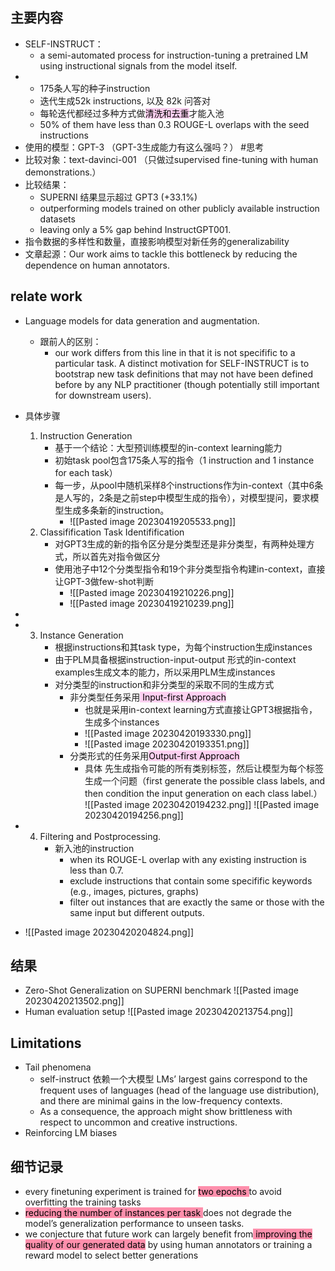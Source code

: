 ## 主要内容
- SELF-INSTRUCT：
	- a semi-automated process for instruction-tuning a pretrained LM using instructional signals from the model itself.
- 
	- 175条人写的种子instruction
	- 迭代生成52k instructions, 以及 82k 问答对
	- 每轮迭代都经过多种方式做<mark style="background: #FFB8EBA6;">清洗和去重</mark>才能入池
	- 50% of them have less than 0.3 ROUGE-L overlaps with the seed instructions
- 使用的模型：GPT-3 （GPT-3生成能力有这么强吗？） #思考
- 比较对象：text-davinci-001 （只做过supervised fine-tuning with human demonstrations.）
- 比较结果：
	- SUPERNI 结果显示超过 GPT3  (+33.1%)
	- outperforming models trained on other publicly available instruction datasets 
	- leaving only a 5% gap behind InstructGPT001.
- 指令数据的多样性和数量，直接影响模型对新任务的generalizability
- 文章起源：Our work aims to tackle this bottleneck by reducing the dependence on human annotators.

## relate work
- Language models for data generation and augmentation.
	- 跟前人的区别：
		- our work differs from this line in that it is not specifific to a particular task. A distinct motivation for SELF-INSTRUCT is to bootstrap new task definitions that may not have been defined before by any NLP practitioner (though potentially still important for downstream users).

- 具体步骤
	1. Instruction Generation
		- 基于一个结论：大型预训练模型的in-context learning能力
		- 初始task pool包含175条人写的指令（1 instruction and 1 instance for each task）
		- 每一步，从pool中随机采样8个instructions作为in-context（其中6条是人写的，2条是之前step中模型生成的指令），对模型提问，要求模型生成多条新的instruction。
			- ![[Pasted image 20230419205533.png]]
	2. Classifification Task Identifification
		- 对GPT3生成的新的指令区分是分类型还是非分类型，有两种处理方式，所以首先对指令做区分
		- 使用池子中12个分类型指令和19个非分类型指令构建in-context，直接让GPT-3做few-shot判断
			- ![[Pasted image 20230419210226.png]]
			- ![[Pasted image 20230419210239.png]]
- 
- 
	3. Instance Generation
		- 根据instructions和其task type，为每个instruction生成instances
		- 由于PLM具备根据instruction-input-output 形式的in-context examples生成文本的能力，所以采用PLM生成instances
		- 对分类型的instruction和非分类型的采取不同的生成方式
			- 非分类型任务采用<mark style="background: #FFB8EBA6;"> Input-first Approach</mark>
				- 也就是采用in-context learning方式直接让GPT3根据指令，生成多个instances
				- ![[Pasted image 20230420193330.png]]
				- ![[Pasted image 20230420193351.png]]
			- 分类形式的任务采用<mark style="background: #FFB8EBA6;">Output-first Approach</mark>
				- 具体 先生成指令可能的所有类别标签，然后让模型为每个标签生成一个问题（first generate the possible class labels, and then condition the input generation on each class label.）
				![[Pasted image 20230420194232.png]]
				![[Pasted image 20230420194256.png]]
- 
	4. Filtering and Postprocessing.
		- 新入池的instruction 
			- when its ROUGE-L overlap with any existing instruction is less than 0.7.
			- exclude instructions that contain some specifific keywords (e.g., images, pictures, graphs)
			- filter out instances that are exactly the same or those with the same input but different outputs.
- ![[Pasted image 20230420204824.png]]


## 结果
- Zero-Shot Generalization on SUPERNI benchmark
	![[Pasted image 20230420213502.png]]
- Human evaluation setup
	![[Pasted image 20230420213754.png]]

## Limitations
- Tail phenomena
	- self-instruct 依赖一个大模型  LMs’ largest gains correspond to the frequent uses of languages (head of the language use distribution), and there are minimal gains in the low-frequency contexts.
	- As a consequence, the approach might show brittleness with respect to uncommon and creative instructions.
- Reinforcing LM biases


## 细节记录
- every finetuning experiment is trained for <mark style="background: #FF5582A6;">two epochs </mark>to avoid overfitting the training tasks
- <mark style="background: #FF5582A6;">reducing the number of instances per task </mark>does not degrade the model’s generalization performance to unseen tasks.
-  we conjecture that future work can largely benefit from<mark style="background: #FF5582A6;"> improving the quality of our generated data</mark> by using human annotators or training a reward model to select better generations